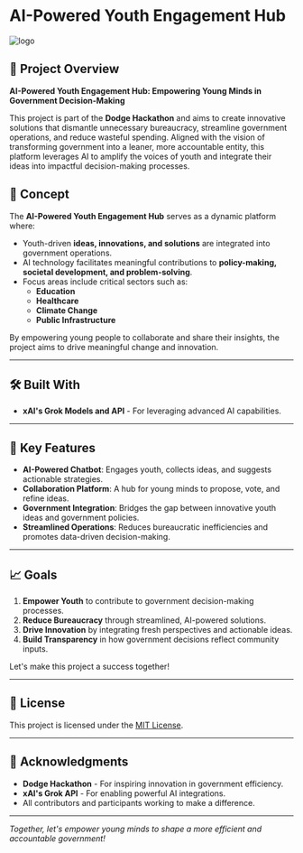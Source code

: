 # AI-Powered Youth Engagement Hub
![logo](https://github.com/ay0788/YouthGovAI/blob/main/youth.jpg)
## 🚀 Project Overview
**AI-Powered Youth Engagement Hub: Empowering Young Minds in Government Decision-Making**

This project is part of the **Dodge Hackathon** and aims to create innovative solutions that dismantle unnecessary bureaucracy, streamline government operations, and reduce wasteful spending. Aligned with the vision of transforming government into a leaner, more accountable entity, this platform leverages AI to amplify the voices of youth and integrate their ideas into impactful decision-making processes.

## 🌟 Concept
The **AI-Powered Youth Engagement Hub** serves as a dynamic platform where:

- Youth-driven **ideas, innovations, and solutions** are integrated into government operations.
- AI technology facilitates meaningful contributions to **policy-making, societal development, and problem-solving**.
- Focus areas include critical sectors such as:
  - **Education**
  - **Healthcare**
  - **Climate Change**
  - **Public Infrastructure**

By empowering young people to collaborate and share their insights, the project aims to drive meaningful change and innovation.

---

## 🛠️ Built With
- **xAI's Grok Models and API** - For leveraging advanced AI capabilities.

---

## 🎯 Key Features
- **AI-Powered Chatbot**: Engages youth, collects ideas, and suggests actionable strategies.
- **Collaboration Platform**: A hub for young minds to propose, vote, and refine ideas.
- **Government Integration**: Bridges the gap between innovative youth ideas and government policies.
- **Streamlined Operations**: Reduces bureaucratic inefficiencies and promotes data-driven decision-making.

---

## 📈 Goals
1. **Empower Youth** to contribute to government decision-making processes.
2. **Reduce Bureaucracy** through streamlined, AI-powered solutions.
3. **Drive Innovation** by integrating fresh perspectives and actionable ideas.
4. **Build Transparency** in how government decisions reflect community inputs.

Let's make this project a success together!

---

## 📜 License
This project is licensed under the [MIT License](LICENSE).

---

## 🤝 Acknowledgments
- **Dodge Hackathon** - For inspiring innovation in government efficiency.
- **xAI's Grok API** - For enabling powerful AI integrations.
- All contributors and participants working to make a difference.


---

*Together, let's empower young minds to shape a more efficient and accountable government!*
